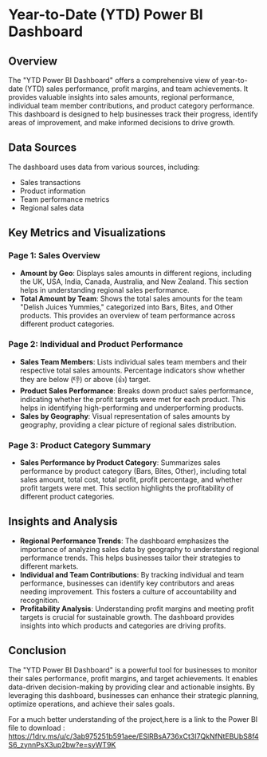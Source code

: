 # Year-to-Date (YTD) Power BI Dashboard

## Overview

The "YTD Power BI Dashboard" offers a comprehensive view of year-to-date (YTD) sales performance, profit margins, and team achievements. It provides valuable insights into sales amounts, regional performance, individual team member contributions, and product category performance. This dashboard is designed to help businesses track their progress, identify areas of improvement, and make informed decisions to drive growth.

## Data Sources

The dashboard uses data from various sources, including:
- Sales transactions
- Product information
- Team performance metrics
- Regional sales data

## Key Metrics and Visualizations

### Page 1: Sales Overview

- **Amount by Geo**: Displays sales amounts in different regions, including the UK, USA, India, Canada, Australia, and New Zealand. This section helps in understanding regional sales performance.
- **Total Amount by Team**: Shows the total sales amounts for the team "Delish Juices Yummies," categorized into Bars, Bites, and Other products. This provides an overview of team performance across different product categories.

### Page 2: Individual and Product Performance

- **Sales Team Members**: Lists individual sales team members and their respective total sales amounts. Percentage indicators show whether they are below (👎) or above (👍) target.
- **Product Sales Performance**: Breaks down product sales performance, indicating whether the profit targets were met for each product. This helps in identifying high-performing and underperforming products.
- **Sales by Geography**: Visual representation of sales amounts by geography, providing a clear picture of regional sales distribution.

### Page 3: Product Category Summary

- **Sales Performance by Product Category**: Summarizes sales performance by product category (Bars, Bites, Other), including total sales amount, total cost, total profit, profit percentage, and whether profit targets were met. This section highlights the profitability of different product categories.

## Insights and Analysis

- **Regional Performance Trends**: The dashboard emphasizes the importance of analyzing sales data by geography to understand regional performance trends. This helps businesses tailor their strategies to different markets.
- **Individual and Team Contributions**: By tracking individual and team performance, businesses can identify key contributors and areas needing improvement. This fosters a culture of accountability and recognition.
- **Profitability Analysis**: Understanding profit margins and meeting profit targets is crucial for sustainable growth. The dashboard provides insights into which products and categories are driving profits.

## Conclusion

The "YTD Power BI Dashboard" is a powerful tool for businesses to monitor their sales performance, profit margins, and target achievements. It enables data-driven decision-making by providing clear and actionable insights. By leveraging this dashboard, businesses can enhance their strategic planning, optimize operations, and achieve their sales goals.

For a much better understanding of the project,here is a link to the Power BI file to download : https://1drv.ms/u/c/3ab975251b591aee/ESlRBsA736xCt3I7QkNfNtEBUbS8f4S6_zynnPsX3up2bw?e=syWT9K 


